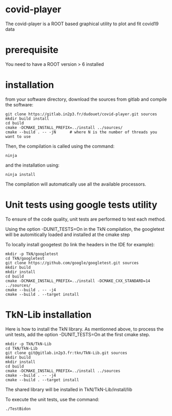 # covid-player

The covid-player is a ROOT based graphical utility to plot and fit covid19 data

# prerequisite

You need to have a ROOT version > 6 installed

# installation

from your software directory, download the sources from gitlab and compile the software:

```
git clone https://gitlab.in2p3.fr/dudouet/covid-player.git sources
mkdir build install
cd build
cmake -DCMAKE_INSTALL_PREFIX=../install ../sources/
cmake --build . -- -jN      # where N is the number of threads you want to use
```

Then, the compilation is called using the command:

```
ninja
```

and the installation using:

```
ninja install
```

The compilation will automatically use all the available processors.

# Unit tests using google tests utility

To ensure of the code quality, unit tests are performed to test each method.

Using the option -DUNIT_TESTS=On in the TkN compilation, the googletest will be automitically loaded and installed at the cmake step

To locally install googetest (to link the headers in the IDE for example):

```
mkdir -p TkN/googletest
cd TkN/googletest
git clone https://github.com/google/googletest.git sources
mkdir build
mkdir install
cd build
cmake -DCMAKE_INSTALL_PREFIX=../install -DCMAKE_CXX_STANDARD=14 ../sources/
cmake --build . -- -j4
cmake --build . --target install
```

# TkN-Lib installation

Here is how to install the TkN library.
As mentionned above, to process the unit tests, add the option -DUNIT_TESTS=On at the first cmake step.

```
mkdir -p TkN/TkN-Lib
cd TkN/TkN-Lib
git clone git@gitlab.in2p3.fr:tkn/TkN-Lib.git sources
mkdir build
mkdir install
cd build
cmake -DCMAKE_INSTALL_PREFIX=../install ../sources
cmake --build . -- -j4
cmake --build . --target install
```

The shared library will be installed in TkN/TkN-Lib/install/lib

To execute the unit tests, use the command:

```
./TestBidon
```
